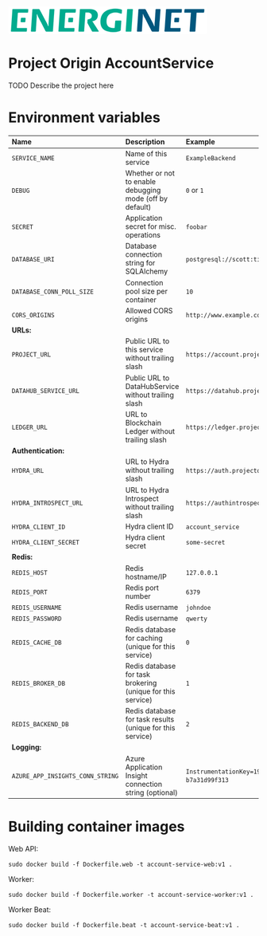 ![alt text](doc/logo.png)

# Project Origin AccountService

TODO Describe the project here


# Environment variables

Name | Description | Example
:--- | :--- | :--- |
`SERVICE_NAME` | Name of this service | `ExampleBackend`
`DEBUG` | Whether or not to enable debugging mode (off by default) | `0` or `1`
`SECRET` | Application secret for misc. operations | `foobar`
`DATABASE_URI` | Database connection string for SQLAlchemy | `postgresql://scott:tiger@localhost/mydatabase`
`DATABASE_CONN_POLL_SIZE` | Connection pool size per container | `10`
`CORS_ORIGINS` | Allowed CORS origins | `http://www.example.com`
**URLs:** | |
`PROJECT_URL` | Public URL to this service without trailing slash | `https://account.projectorigin.dk`
`DATAHUB_SERVICE_URL` | Public URL to DataHubService without trailing slash | `https://datahub.projectorigin.dk`
`LEDGER_URL` | URL to Blockchain Ledger without trailing slash | `https://ledger.projectorigin.dk`
**Authentication:** | |
`HYDRA_URL` | URL to Hydra without trailing slash | `https://auth.projectorigin.dk`
`HYDRA_INTROSPECT_URL` | URL to Hydra Introspect without trailing slash | `https://authintrospect.projectorigin.dk`
`HYDRA_CLIENT_ID` | Hydra client ID | `account_service`
`HYDRA_CLIENT_SECRET` | Hydra client secret | `some-secret`
**Redis:** | |
`REDIS_HOST` | Redis hostname/IP | `127.0.0.1`
`REDIS_PORT` | Redis port number | `6379`
`REDIS_USERNAME` | Redis username | `johndoe`
`REDIS_PASSWORD` | Redis username | `qwerty`
`REDIS_CACHE_DB` | Redis database for caching (unique for this service) | `0`
`REDIS_BROKER_DB` | Redis database for task brokering (unique for this service) | `1`
`REDIS_BACKEND_DB` | Redis database for task results (unique for this service) | `2`
**Logging:** | |
`AZURE_APP_INSIGHTS_CONN_STRING` | Azure Application Insight connection string (optional) | `InstrumentationKey=19440978-19a8-4d07-9a99-b7a31d99f313`


# Building container images

Web API:

    sudo docker build -f Dockerfile.web -t account-service-web:v1 .

Worker:

    sudo docker build -f Dockerfile.worker -t account-service-worker:v1 .

Worker Beat:

    sudo docker build -f Dockerfile.beat -t account-service-beat:v1 .

